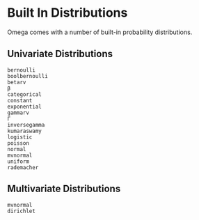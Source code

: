# Built In Distributions

Omega comes with a number of built-in probability distributions.

## Univariate Distributions

```@docs
bernoulli
boolbernoulli
betarv
β
categorical
constant
exponential
gammarv
Γ
inversegamma
kumaraswamy
logistic
poisson
normal
mvnormal
uniform
rademacher
```

## Multivariate Distributions

```@docs
mvnormal
dirichlet
```